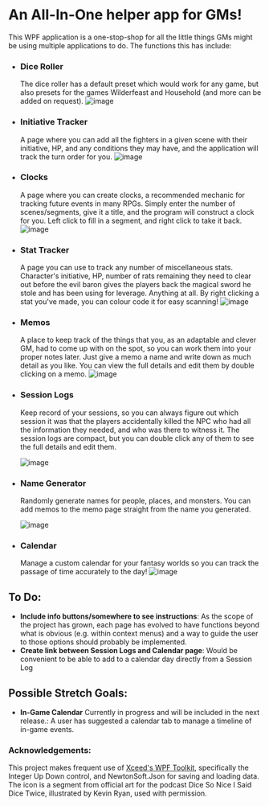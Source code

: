 # An All-In-One helper app for GMs!

This WPF application is a one-stop-shop for all the little things GMs might be using multiple applications to do. The functions this has include:

- ### Dice Roller
    The dice roller has a default preset which would work for any game, but also presets for the games Wilderfeast and Household (and more can be added on request).
  ![image](https://i.imgur.com/8NslkJY.png)
- ### Initiative Tracker
    A page where you can add all the fighters in a given scene with their initiative, HP, and any conditions they may have, and the application will track the turn order for you.
    ![image](https://i.imgur.com/Hl9WCRR.png)
- ### Clocks
    A page where you can create clocks, a recommended mechanic for tracking future events in many RPGs. Simply enter the number of scenes/segments, give it a title, and the program will construct a clock for you. Left click to fill in a segment, and right click to take it back.
    ![image](https://i.imgur.com/KMVmTnM.png)
- ### Stat Tracker
    A page you can use to track any number of miscellaneous stats. Character's initiative, HP, number of rats remaining they need to clear out before the evil baron gives the players back the magical sword he stole and has been using for leverage. Anything at all. By right clicking a stat you've made, you can colour code it for easy scanning!
  ![image](https://i.imgur.com/MecHzQW.png)
- ### Memos
    A place to keep track of the things that you, as an adaptable and clever GM, had to come up with on the spot, so you can work them into your proper notes later. Just give a memo a name and write down as much detail as you like. You can view the full details and edit them by double clicking on a memo.
![image](https://i.imgur.com/wlW5PyM.png)
- ### Session Logs
    Keep record of your sessions, so you can always figure out which session it was that the players accidentally killed the NPC who had all the information they needed, and who was there to witness it. The session logs are compact, but you can double click any of them to see the full details and edit them.
  
    ![image](https://i.imgur.com/6GkKYaV.png)
- ### Name Generator
    Randomly generate names for people, places, and monsters. You can add memos to the memo page straight from the name you generated.
  
  ![image](https://i.imgur.com/4DY1E71.png)

- ### Calendar
    Manage a custom calendar for your fantasy worlds so you can track the passage of time accurately to the day!
  ![image](https://i.imgur.com/QOCcKI3.png)

## To Do:
- **Include info buttons/somewhere to see instructions**: As the scope of the project has grown, each page has evolved to have functions beyond what is obvious (e.g. within context menus) and a way to guide the user to those options should probably be implemented.
- **Create link between Session Logs and Calendar page**: Would be convenient to be able to add to a calendar day directly from a Session Log

## Possible Stretch Goals:
- **In-Game Calendar** Currently in progress and will be included in the next release.: A user has suggested a calendar tab to manage a timeline of in-game events.

### Acknowledgements:
This project makes frequent use of [Xceed's WPF Toolkit](https://github.com/xceedsoftware/wpftoolkit), specifically the Integer Up Down control, and NewtonSoft.Json for saving and loading data. The icon is a segment from official art for the podcast Dice So Nice I Said Dice Twice, illustrated by Kevin Ryan, used with permission.
